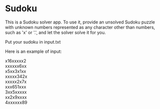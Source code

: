 # Sudoku

This is a Sudoku solver app. To use it, provide an unsolved Sudoku puzzle with unknown numbers represented as any character other than numbers, such as 'x' or '.', and let the solver solve it for you.


Put your sudoku in input.txt

Here is an example of input:  

x16xxxxx2  
xxxxxx6xx  
x5xx3x1xx  
xxxxx342x  
xxxxx2x7x  
xxx651xxx  
3xx5xxxxx  
xx2x9xxxx  
4xxxxxx89
